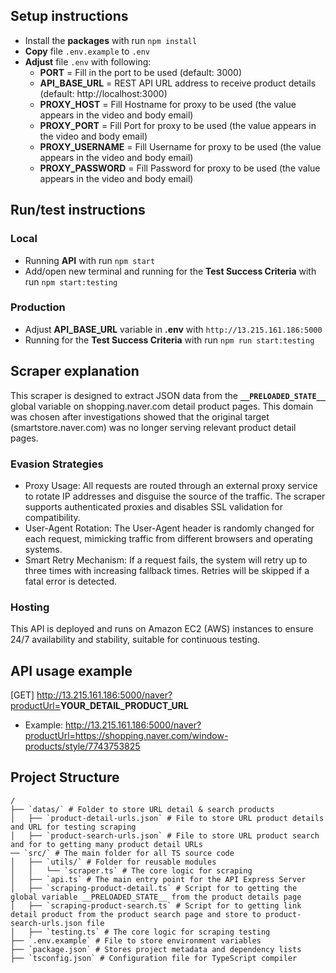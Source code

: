 ## Setup instructions
- Install the <b>packages</b> with run `npm install`
- <b>Copy</b> file `.env.example` to `.env`
- <b>Adjust</b> file `.env` with following:
  - <b>PORT</b> = Fill in the port to be used (default: 3000)
  - <b>API_BASE_URL</b> = REST API URL address to receive product details (default: http://localhost:3000)
  - <b>PROXY_HOST</b> = Fill Hostname for proxy to be used (the value appears in the video and body email)
  - <b>PROXY_PORT</b> = Fill Port for proxy to be used (the value appears in the video and body email)
  - <b>PROXY_USERNAME</b> = Fill Username for proxy to be used (the value appears in the video and body email)
  - <b>PROXY_PASSWORD</b> = Fill Password for proxy to be used (the value appears in the video and body email)

## Run/test instructions
### Local
- Running <b>API</b> with run `npm start`
- Add/open new terminal and running for the <b>Test Success Criteria</b> with run `npm start:testing`
### Production
- Adjust <b>API_BASE_URL</b> variable in <b>.env</b> with `http://13.215.161.186:5000`
- Running for the <b>Test Success Criteria</b> with run `npm run start:testing`

## Scraper explanation
This scraper is designed to extract JSON data from the <b>`__PRELOADED_STATE__`</b> global variable on shopping.naver.com detail product pages. This domain was chosen after investigations showed that the original target (smartstore.naver.com) was no longer serving relevant product detail pages.
### Evasion Strategies
- Proxy Usage: All requests are routed through an external proxy service to rotate IP addresses and disguise the source of the traffic. The scraper supports authenticated proxies and disables SSL validation for compatibility.
- User-Agent Rotation: The User-Agent header is randomly changed for each request, mimicking traffic from different browsers and operating systems.
- Smart Retry Mechanism: If a request fails, the system will retry up to three times with increasing fallback times. Retries will be skipped if a fatal error is detected.
### Hosting
This API is deployed and runs on Amazon EC2 (AWS) instances to ensure 24/7 availability and stability, suitable for continuous testing.

## API usage example
[GET] http://13.215.161.186:5000/naver?productUrl=<b>YOUR_DETAIL_PRODUCT_URL</b>
- Example: 
http://13.215.161.186:5000/naver?productUrl=https://shopping.naver.com/window-products/style/7743753825

## Project Structure
```
/
├── `datas/` # Folder to store URL detail & search products
│   ├── `product-detail-urls.json` # File to store URL product details and URL for testing scraping
│   ├── `product-search-urls.json` # File to store URL product search and for to getting many product detail URLs
── `src/` # The main folder for all TS source code
│   ├── `utils/` # Folder for reusable modules
│   │   └── `scraper.ts` # The core logic for scraping
│   ├── `api.ts` # The main entry point for the API Express Server
│   ├── `scraping-product-detail.ts` # Script for to getting the global variable __PRELOADED_STATE__ from the product details page
│   ├── `scraping-product-search.ts` # Script for to getting link detail product from the product search page and store to product-search-urls.json file
│   ├── `testing.ts` # The core logic for scraping testing
├── `.env.example` # File to store environment variables
├── `package.json` # Stores project metadata and dependency lists
├── `tsconfig.json` # Configuration file for TypeScript compiler
```
